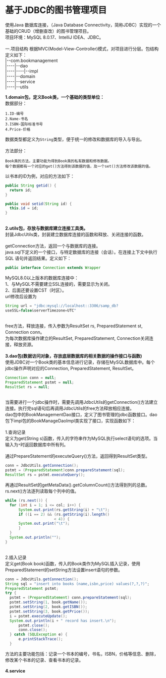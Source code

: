 #  基于JDBC的图书管理项目  
使用Java 数据库连接，（Java Database Connectivity，简称JDBC）实现的一个基础的CRUD（增删查改）的图书管理项目。  
项目环境：MySQL 8.0.17、IntelliJ IDEA、JDBC。  
<br>一.项目结构
根据MVC(Model-View-Controller)模式，对项目进行分层。包结构定义如下：  
|--com.bookmanagement  
|----|--dao  
|----|----|--impl  
|----|--domain  
|----|--service  
|----|--utils  

**1.domain包，定义Book类，一个基础的类型单位：**  
数据部分：  
  ```  
1.ID-编号  
2.Name-书名  
3.ISBN-国际标准书号  
4.Price-价格  
  ```  
数据类型都定义为`String`类型，便于统一的修改和数据库的导入与导出。  
<br>方法部分：  
  ```
Book类的方法，主要功能为得到Book类的私有数据和修改数据。  
每个数据都有一个对应的get()方法得到该数据的值，及一个set()方法修改该数据的值。  
  ```  
以书本的ID为例，对应的方法如下：  
  ```java
public String getid() {
    return id;
}

public void setid(String id) {
    this.id = id;
}
  ```  
**<br>2.utils包，存放与数据库建立连接工具类。**  
封装JdbcUtils类，封装建立数据库连接的函数和释放、关闭连接的函数。  
<br>getConnection方法，返回一个与数据库的连接。  
java.sql下定义的一个接口，与特定数据库的连接（会话）。在连接上下文中执行 SQL 语句并返回结果。定义如下：  
  ```java
public interface Connection extends Wrapper
  ```    
MySQL8.0以上版本的数据库连接中：  
1、与MySQL不需要建立SSL连接的，需要显示为关闭。  
2、后面还要设置CST（时区）。  
url修改后设置为
  ```java
String url = "jdbc:mysql://localhost::3306/samp_db?
useSSL=false&serverTimezone=UTC"
  ```  
<br>free方法，释放连接，传入参数为ResultSet rs, PreparedStatement st, Connection conn。  
为每次数据库操作建立的ResultSet, PreparedStatement, Connection关闭连接，释放资源。  
**<br>3.dao包(数据访问对象，存放底层数据库的相关数据的操作接口与函数)**  
使用JDBC对一个Book类的基本信息进行记录，存储在MySQL数据库中。每个jdbc操作声明对应的Connection, PreparedStatement, ResultSet。  
  ```java
Connection conn = null;
PreparedStatement pstmt = null;
ResultSet rs = null;
  ```  
<br>当需要进行一个jdbc操作时，需要先调用JdbcUtils的getConnection()方法建立连接。执行完sql语句后再调用JdbcUtils的free方法释放相应连接。    
dao包中的BookManagementDao接口，定义了图书管理的jdbc函数接口。dao包下impl包的BookManageDaoImpl类实现了接口，实现函数如下：  
<br>1.查询记录  
定义为get(String s)函数，传入的字符串作为MySQL执行select语句的选项。当输入为`*`时返回数据库中所有列。  
<br>通过PrepareStatement的executeQuery()方法，返回得到ResultSet类型。  
  ```java
conn = JdbcUtils.getConnection();
pstmt = (PreparedStatement)conn.prepareStatement(sql);
ResultSet rs = pstmt.executeQuery();
  ```
再通过ResultSet的getMetaData().getColumnCount()方法得到列的总数。rs.next()方法逐列读取每个列中的值。  
  ```java
while (rs.next()) {
    for (int i = 1; i <= col; i++) {
        System.out.print(rs.getString(i) + "\t");
        if ((i == 2) && (rs.getString(i).length() 
                        < 4)) {
        System.out.print("\t");
        }
    }
    System.out.println("");
}
  ```
<br>2.插入记录  
定义get(Book book)函数，传入的Book类作为MySQL插入记录，使用PreparedStatement的setString方法设置insert语句的参数。  
  ```java
conn = JdbcUtils.getConnection();
String sql = "insert into books (name,isbn,price) values(?,?,?)";
PreparedStatement pstmt;
try {
    pstmt = (PreparedStatement) conn.prepareStatement(sql);
    pstmt.setString(1, book.getName());
    pstmt.setString(2, book.getISBN());
    pstmt.setString(3, book.getPrice());
    i = pstmt.executeUpdate();
    System.out.println(i + " record has insert.\n");
        pstmt.close();
        conn.close();
    } catch (SQLException e) {
        e.printStackTrace();
    }
  ```  

方法的主要功能包括：记录一个书本的编号，书名，ISBN，价格等信息、删除，修改某个书本的记录、查看书本的记录。  
**<br>4.service**  
